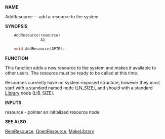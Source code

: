 
**NAME**

AddResource -- add a resource to the system

**SYNOPSIS**

```c
    AddResource(resource)
                A1

    void AddResource(APTR);

```
**FUNCTION**

This function adds a new resource to the system and makes it
available to other users.  The resource must be ready to be called
at this time.

Resources currently have no system-imposed structure, however they
must start with a standard named node (LN_SIZE), and should with
a standard [Library](_009C) node (LIB_SIZE).

**INPUTS**

resource - pointer an initialized resource node

**SEE ALSO**

[RemResource](RemResource), [OpenResource](OpenResource), [MakeLibrary](MakeLibrary)
